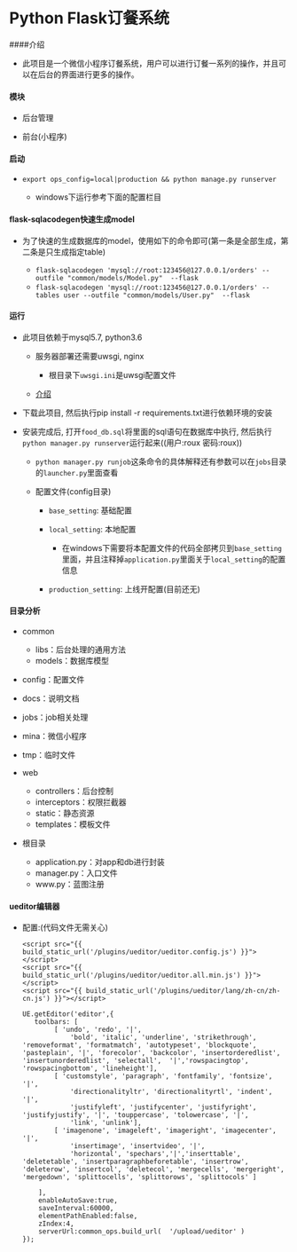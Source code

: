 Python Flask订餐系统
=====================

####介绍

- 此项目是一个微信小程序订餐系统，用户可以进行订餐一系列的操作，并且可以在后台的界面进行更多的操作。

#### 模块

- 后台管理

- 前台(小程序)

#### 启动

- `export ops_config=local|production && python manage.py runserver`

    - windows下运行参考下面的配置栏目

#### flask-sqlacodegen快速生成model

- 为了快速的生成数据库的model，使用如下的命令即可(第一条是全部生成，第二条是只生成指定table)

    - `flask-sqlacodegen 'mysql://root:123456@127.0.0.1/orders' --outfile "common/models/Model.py"  --flask`
    - `flask-sqlacodegen 'mysql://root:123456@127.0.0.1/orders' --tables user --outfile "common/models/User.py"  --flask`

#### 运行

- 此项目依赖于mysql5.7, python3.6

    - 服务器部署还需要uwsgi, nginx

        - 根目录下`uwsgi.ini`是uwsgi配置文件

    - [介绍](https://www.cnblogs.com/knarfeh/p/5616515.html)

- 下载此项目, 然后执行pip install -r requirements.txt进行依赖环境的安装

- 安装完成后, 打开`food_db.sql`将里面的sql语句在数据库中执行, 然后执行`python manager.py runserver`运行起来((用户:roux 密码:roux))

    - `python manager.py runjob`这条命令的具体解释还有参数可以在`jobs`目录的`launcher.py`里面查看

    - 配置文件(config目录)

        - `base_setting`: 基础配置

        - `local_setting`: 本地配置

            - 在windows下需要将本配置文件的代码全部拷贝到`base_setting`里面，并且注释掉`application.py`里面关于`local_setting`的配置信息

        - `production_setting`: 上线开配置(目前还无)

#### 目录分析

- common
    - libs：后台处理的通用方法
    - models：数据库模型

- config：配置文件

- docs：说明文档

- jobs：job相关处理

- mina：微信小程序

- tmp：临时文件

- web
    - controllers：后台控制
    - interceptors：权限拦截器
    - static：静态资源
    - templates：模板文件

- 根目录
    - application.py：对app和db进行封装
    - manager.py：入口文件
    - www\.py：蓝图注册


#### ueditor编辑器

- 配置:(代码文件无需关心)
    ```
    <script src="{{ build_static_url('/plugins/ueditor/ueditor.config.js') }}"></script>
    <script src="{{ build_static_url('/plugins/ueditor/ueditor.all.min.js') }}"></script>
    <script src="{{ build_static_url('/plugins/ueditor/lang/zh-cn/zh-cn.js') }}"></script>

    UE.getEditor('editor',{
       toolbars: [
            [ 'undo', 'redo', '|',
                'bold', 'italic', 'underline', 'strikethrough', 'removeformat', 'formatmatch', 'autotypeset', 'blockquote', 'pasteplain', '|', 'forecolor', 'backcolor', 'insertorderedlist', 'insertunorderedlist', 'selectall',  '|','rowspacingtop', 'rowspacingbottom', 'lineheight'],
            [ 'customstyle', 'paragraph', 'fontfamily', 'fontsize', '|',
                'directionalityltr', 'directionalityrtl', 'indent', '|',
                'justifyleft', 'justifycenter', 'justifyright', 'justifyjustify', '|', 'touppercase', 'tolowercase', '|',
                'link', 'unlink'],
            [ 'imagenone', 'imageleft', 'imageright', 'imagecenter', '|',
                'insertimage', 'insertvideo', '|',
                'horizontal', 'spechars','|','inserttable', 'deletetable', 'insertparagraphbeforetable', 'insertrow', 'deleterow', 'insertcol', 'deletecol', 'mergecells', 'mergeright', 'mergedown', 'splittocells', 'splittorows', 'splittocols' ]

        ],
        enableAutoSave:true,
        saveInterval:60000,
        elementPathEnabled:false,
        zIndex:4,
        serverUrl:common_ops.build_url(  '/upload/ueditor' )
    });
    ```
